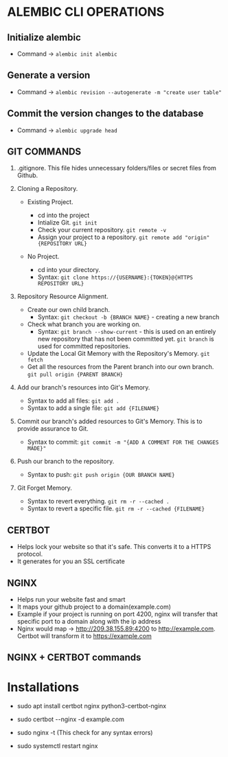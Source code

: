 # ALEMBIC CLI OPERATIONS

## Initialize alembic

- Command -> `alembic init alembic`

## Generate a version

- Command -> `alembic revision --autogenerate -m "create user table"`

## Commit the version changes to the database

- Command -> `alembic upgrade head`

## GIT COMMANDS

1. .gitignore. This file hides unnecessary folders/files or secret files from Github.

2. Cloning a Repository.

   - Existing Project.

     - cd into the project
     - Intialize Git. `git init`
     - Check your current repository. `git remote -v`
     - Assign your project to a repository. `git remote add "origin" {REPOSITORY URL}`

   - No Project.
     - cd into your directory.
     - Syntax: `git clone https://{USERNAME}:{TOKEN}@{HTTPS REPOSITORY URL}`

3. Repository Resource Alignment.

   - Create our own child branch.
     - Syntax: `git checkout -b {BRANCH NAME}` - creating a new branch
   - Check what branch you are working on.
     - Syntax: `git branch --show-current` - this is used on an entirely new repository that has not been committed yet. `git branch` is used for committed repositories.
   - Update the Local Git Memory with the Repository's Memory. `git fetch`
   - Get all the resources from the Parent branch into our own branch. `git pull origin {PARENT BRANCH}`

4. Add our branch's resources into Git's Memory.

   - Syntax to add all files: `git add .`
   - Syntax to add a single file: `git add {FILENAME}`

5. Commit our branch's added resources to Git's Memory. This is to provide assurance to Git.

   - Syntax to commit: `git commit -m "{ADD A COMMENT FOR THE CHANGES MADE}"`

6. Push our branch to the repository.

   - Syntax to push: `git push origin {OUR BRANCH NAME}`

7. Git Forget Memory.
   - Syntax to revert everything. `git rm -r --cached .`
   - Syntax to revert a specific file. `git rm -r --cached {FILENAME}`

## CERTBOT

- Helps lock your website so that it's safe. This converts it to a HTTPS protocol.
- It generates for you an SSL certificate

## NGINX

- Helps run your website fast and smart
- It maps your github project to a domain(example.com)
- Example if your project is running on port 4200, nginx will transfer that specific port to a domain along with the ip address
- Nginx would map -> http://209.38.155.89:4200 to http://example.com. Certbot will transform it to https://example.com

## NGINX + CERTBOT commands

# Installations

- sudo apt install certbot nginx python3-certbot-nginx

- sudo certbot --nginx -d example.com

- sudo nginx -t (This check for any syntax errors)

- sudo systemctl restart nginx
